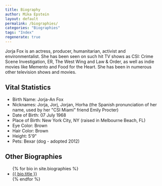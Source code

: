 ```yaml
---
title: Biography
author: Mika Epstein
layout: default
permalink: /biographies/
categories: "Biographies"
tags: "Index"
regenerate: true
---
```


Jorja Fox is an actress, producer, humanitarian, activist and environmentalist. She has been seen on such hit TV shows as CSI: Crime Scene Investigation, ER, The West Wing and Law & Order, as well as indie movies like Memento and Food for the Heart. She has been in numerous other television shows and movies.

## Vital Statistics

* Birth Name: Jorja-An Fox
* Nicknames: Jorja, Jorj, Jorjan, Horha (the Spanish pronunciation of her name, used by her "CSI Miami" friend Emily Procter)
* Date of Birth: 07 July 1968
* Place of Birth: New York City, NY (raised in Melbourne Beach, FL)
* Eye Color: Brown
* Hair Color: Brown
* Height: 5'9"
* Pets: Bexar (dog - adopted 2012)

## Other Biographies

<ul>
{% for bio in site.biographies %}
	<li><a href="{{ site.baseurl }}{{ bio.url }}">{{ bio.title }}</a></li>
{% endfor %}
</ul>